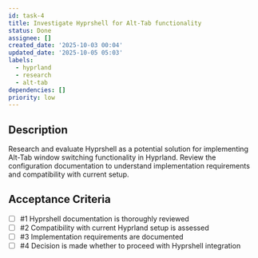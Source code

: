 ```yaml
---
id: task-4
title: Investigate Hyprshell for Alt-Tab functionality
status: Done
assignee: []
created_date: '2025-10-03 00:04'
updated_date: '2025-10-05 05:03'
labels:
  - hyprland
  - research
  - alt-tab
dependencies: []
priority: low
---
```


## Description

<!-- SECTION:DESCRIPTION:BEGIN -->
Research and evaluate Hyprshell as a potential solution for implementing Alt-Tab window switching functionality in Hyprland. Review the configuration documentation to understand implementation requirements and compatibility with current setup.
<!-- SECTION:DESCRIPTION:END -->

## Acceptance Criteria
<!-- AC:BEGIN -->
- [ ] #1 Hyprshell documentation is thoroughly reviewed
- [ ] #2 Compatibility with current Hyprland setup is assessed
- [ ] #3 Implementation requirements are documented
- [ ] #4 Decision is made whether to proceed with Hyprshell integration
<!-- AC:END -->
